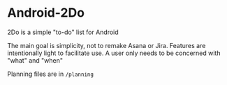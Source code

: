 # Android-2Do
2Do is a simple "to-do" list for Android

The main goal is simplicity, not to remake Asana or Jira. Features are intentionally light to facilitate use.
A user only needs to be concerned with "what" and "when"

Planning files are in `/planning`